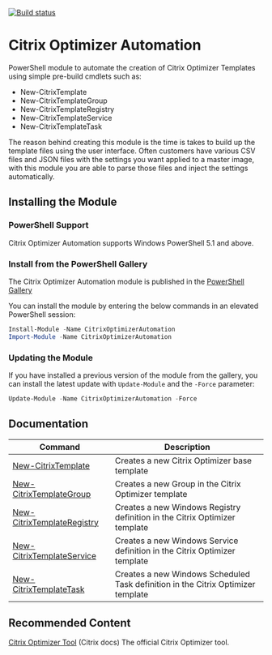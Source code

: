 [![Build status](https://ci.appveyor.com/api/projects/status/3k4kgk5bsrd2e12o?svg=true)](https://ci.appveyor.com/project/dbretty/citrixoptimizerautomation)

# Citrix Optimizer Automation

PowerShell module to automate the creation of Citrix Optimizer Templates using simple pre-build cmdlets such as:

* New-CitrixTemplate
* New-CitrixTemplateGroup
* New-CitrixTemplateRegistry
* New-CitrixTemplateService
* New-CitrixTemplateTask

The reason behind creating this module is the time is takes to build up the template files using the user interface. Often customers have various CSV files and JSON files with the settings you want applied to a master image, with this module you are able to parse those files and inject the settings automatically.

## Installing the Module

### PowerShell Support

Citrix Optimizer Automation supports Windows PowerShell 5.1 and above.

### Install from the PowerShell Gallery

The Citrix Optimizer Automation module is published in the [PowerShell Gallery](https://www.powershellgallery.com/packages/CitrixOptimizerAutomation/) 

You can install the module by entering the below commands in an elevated PowerShell session:

```powershell
Install-Module -Name CitrixOptimizerAutomation
Import-Module -Name CitrixOptimizerAutomation
```

### Updating the Module

If you have installed a previous version of the module from the gallery, you can install the latest update with `Update-Module` and the `-Force` parameter:

```powershell
Update-Module -Name CitrixOptimizerAutomation -Force
```

## Documentation

| Command      | Description |
| ----------- | ----------- |
| [New-CitrixTemplate](Help/New-CitrixTemplate.MD)      | Creates a new Citrix Optimizer base template |
| [New-CitrixTemplateGroup](Help/New-CitrixTemplateGroup.MD)   | Creates a new Group in the Citrix Optimizer template |
| [New-CitrixTemplateRegistry](Help/New-CitrixTemplateRegistry.MD)   | Creates a new Windows Registry definition in the Citrix Optimizer template |
| [New-CitrixTemplateService](Help/New-CitrixTemplateService.MD)   | Creates a new Windows Service definition in the Citrix Optimizer template |
| [New-CitrixTemplateTask](Help/New-CitrixTemplateTask.MD)   | Creates a new Windows Scheduled Task definition in the Citrix Optimizer template |

## Recommended Content

[Citrix Optimizer Tool](https://support.citrix.com/article/CTX224676/citrix-optimizer-tool) (Citrix docs)
The official Citrix Optimizer tool.
